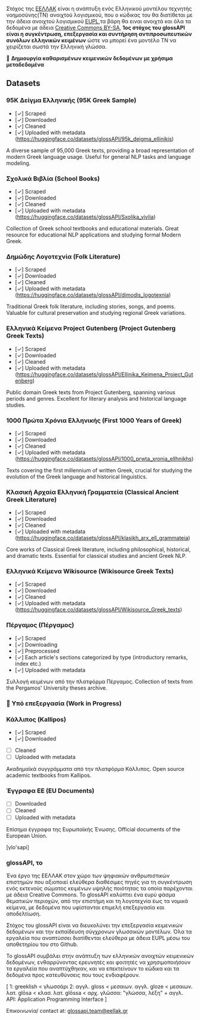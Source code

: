 Στόχος της [ΕΕΛΛΑΚ](https://eellak.gr/) είναι η ανάπτυξη ενός Ελληνικού μοντέλου τεχνητής νοημοσύνης(ΤΝ) ανοιχτού λογισμικού, που ο κώδικας του θα διατίθεται με την άδεια ανοιχτού λογισμικού [EUPL](https://eupl.eu/),τα βάρη θα ειναι ανοιχτά και όλα τα δεδομένα με άδεια [Creative Commons BY-SA]([https://creativecommons.org/share-your-work/cclicenses/](https://creativecommons.org/licenses/by-sa/4.0/)), **1ος στόχος του glossAPI είναι η συγκέντρωση, επεξεργασία και συντήρηση αντιπροσωπευτικών συνόλων ελληνικών κειμένων** ώστε να μπορεί ένα μοντέλο ΤΝ να χειρίζεται σωστά την Ελληνική γλώσσα. 

:rocket: **Δημιουργία καθαρισμένων κειμενικών δεδομένων με χρήσιμα μεταδεδομένα**

## Datasets

### 95Κ Δείγμα Ελληνικής (95K Greek Sample)
- [✓] Scraped
- [✓] Downloaded
- [✓] Cleaned
- [✓] Uploaded with metadata (https://huggingface.co/datasets/glossAPI/95k_deigma_ellinikis)

A diverse sample of 95,000 Greek texts, providing a broad representation of modern Greek language usage. Useful for general NLP tasks and language modeling.

### Σχολικά Βιβλία (School Books)
- [✓] Scraped
- [✓] Downloaded
- [✓] Cleaned
- [✓] Uploaded with metadata (https://huggingface.co/datasets/glossAPI/Sxolika_vivlia)

Collection of Greek school textbooks and educational materials. Great resource for educational NLP applications and studying formal Modern Greek.

### Δημώδης Λογοτεχνία (Folk Literature)
- [✓] Scraped
- [✓] Downloaded
- [✓] Cleaned
- [✓] Uploaded with metadata (https://huggingface.co/datasets/glossAPI/dimodis_logotexnia)

Traditional Greek folk literature, including stories, songs, and poems. Valuable for cultural preservation and studying regional Greek variations.

### Ελληνικά Κείμενα Project Gutenberg (Project Gutenberg Greek Texts)
- [✓] Scraped
- [✓] Downloaded
- [✓] Cleaned
- [✓] Uploaded with metadata (https://huggingface.co/datasets/glossAPI/Ellinika_Keimena_Project_Gutenberg)

Public domain Greek texts from Project Gutenberg, spanning various periods and genres. Excellent for literary analysis and historical language studies.

### 1000 Πρώτα Χρόνια Ελληνικής (First 1000 Years of Greek)
- [✓] Scraped
- [✓] Downloaded
- [✓] Cleaned
- [✓] Uploaded with metadata (https://huggingface.co/datasets/glossAPI/1000_prwta_xronia_ellhnikhs)

Texts covering the first millennium of written Greek, crucial for studying the evolution of the Greek language and historical linguistics.

### Κλασική Αρχαία Ελληνική Γραμματεία (Classical Ancient Greek Literature)
- [✓] Scraped
- [✓] Downloaded
- [✓] Cleaned
- [✓] Uploaded with metadata (https://huggingface.co/datasets/glossAPI/klasikh_arx_ell_grammateia)

Core works of Classical Greek literature, including philosophical, historical, and dramatic texts. Essential for classical studies and ancient Greek NLP.

### Ελληνικά Κείμενα Wikisource (Wikisource Greek Texts)
- [✓] Scraped
- [✓] Downloaded
- [✓] Cleaned
- [✓] Uploaded with metadata (https://huggingface.co/datasets/glossAPI/Wikisource_Greek_texts)

### Πέργαμος (Πέργαμος)
- [✓] Scraped
- [✓] Downloading
- [✓] Preprocessed
- [✓] Each article's sections categorized by type (introductory remarks, index etc.)
- [✓] Uploaded with metadata

Συλλογή κειμένων από την πλατφόρμα Πέργαμος. Collection of texts from the Pergamos' University theses archive.

### :construction: Υπό επεξεργασία (Work in Progress)

### Κάλλιπος (Kallipos)
- [✓] Scraped
- [✓] Downloaded
- [ ] Cleaned
- [ ] Uploaded with metadata

Ακαδημαϊκά συγγράμματα από την πλατφόρμα Κάλλιπος. Open source academic textbooks from Kallipos.

### Έγγραφα ΕΕ (EU Documents)
- [ ] Downloaded
- [ ] Cleaned
- [ ] Uploaded with metadata

Επίσημα έγγραφα της Ευρωπαϊκής Ένωσης. Official documents of the European Union.

[γlo'sapi]

### glossAPI, το

  Ένα έργο της ΕΕΛΛΑΚ στον χώρο των ψηφιακών ανθρωπιστικών επιστημών που αξιοποιεί ελεύθερα διαθέσιμες πηγές για τη συγκέντρωση ενός εκτενούς σώματος κειμένων υψηλής ποιότητας τα οποία παρέχονται με άδεια Creative Commons. Το glossAPI καλύπτει ένα ευρύ φάσμα θεματικών περιοχών, από την επιστήμη και τη λογοτεχνία έως τα νομικά κείμενα, με δεδομένα που υφίστανται επιμελή επεξεργασία και αποδελτίωση.

  Στόχος του glossAPI είναι να διευκολύνει την επεξεργασία κειμενικών δεδομένων και την εκπαίδευση σύγχρονων γλωσσικών μοντέλων. Όλα τα εργαλεία που αναπτύσσει διατίθενται ελεύθερα με άδεια EUPL μέσω του αποθετηρίου του στο Github.

  Το glossAPI συμβάλει στην ανάπτυξη των ελληνικών ανοιχτών κειμενικών δεδομένων, ενθαρρύνοντας ερευνητές και φοιτητές να χρησιμοποιήσουν τα εργαλεία που αναπτύχθηκαν, και να επεκτείνουν το κώδικα και τα δεδομένα προς κατευθύνσεις που τους ενδιαφέρουν.

[ 1: greeklish < γλωσσάρι 2: αγγλ. gloss < μεσαιων. αγγλ. gloze < μεσαιων. λατ. glōsa < κλασ. λατ. glōssa < αρχ. γλῶσσα: "γλώσσα, λέξη" + αγγλ. API: Application Programming Interface ]

Επικοινωνία/ contact at: glossapi.team@eellak.gr
